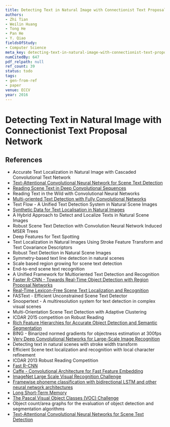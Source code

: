 ```yaml
---
title: Detecting Text in Natural Image with Connectionist Text Proposal Network
authors:
- Zhi Tian
- Weilin Huang
- Tong He
- Pan He
- Y. Qiao
fieldsOfStudy:
- Computer Science
meta_key: detecting-text-in-natural-image-with-connectionist-text-proposal-network
numCitedBy: 647
pdf_relpath: null
ref_count: 39
status: todo
tags:
- gen-from-ref
- paper
venue: ECCV
year: 2016
---
```


# Detecting Text in Natural Image with Connectionist Text Proposal Network

## References

- Accurate Text Localization in Natural Image with Cascaded Convolutional Text Network
- [Text-Attentional Convolutional Neural Network for Scene Text Detection](./text-attentional-convolutional-neural-network-for-scene-text-detection.md)
- [Reading Scene Text in Deep Convolutional Sequences](./reading-scene-text-in-deep-convolutional-sequences.md)
- Reading Text in the Wild with Convolutional Neural Networks
- [Multi-oriented Text Detection with Fully Convolutional Networks](./multi-oriented-text-detection-with-fully-convolutional-networks.md)
- Text Flow - A Unified Text Detection System in Natural Scene Images
- [Synthetic Data for Text Localisation in Natural Images](./synthetic-data-for-text-localisation-in-natural-images.md)
- A Hybrid Approach to Detect and Localize Texts in Natural Scene Images
- Robust Scene Text Detection with Convolution Neural Network Induced MSER Trees
- Deep Features for Text Spotting
- Text Localization in Natural Images Using Stroke Feature Transform and Text Covariance Descriptors
- Robust Text Detection in Natural Scene Images
- Symmetry-based text line detection in natural scenes
- Scale based region growing for scene text detection
- End-to-end scene text recognition
- A Unified Framework for Multioriented Text Detection and Recognition
- [Faster R-CNN - Towards Real-Time Object Detection with Region Proposal Networks](./faster-r-cnn-towards-real-time-object-detection-with-region-proposal-networks.md)
- [Real-Time Lexicon-Free Scene Text Localization and Recognition](./real-time-lexicon-free-scene-text-localization-and-recognition.md)
- FASText - Efficient Unconstrained Scene Text Detector
- Snoopertext - A multiresolution system for text detection in complex visual scenes
- Multi-Orientation Scene Text Detection with Adaptive Clustering
- ICDAR 2015 competition on Robust Reading
- [Rich Feature Hierarchies for Accurate Object Detection and Semantic Segmentation](./rich-feature-hierarchies-for-accurate-object-detection-and-semantic-segmentation.md)
- BING - Binarized normed gradients for objectness estimation at 300fps
- [Very Deep Convolutional Networks for Large-Scale Image Recognition](./very-deep-convolutional-networks-for-large-scale-image-recognition.md)
- Detecting text in natural scenes with stroke width transform
- Efficient Scene text localization and recognition with local character refinement
- ICDAR 2013 Robust Reading Competition
- [Fast R-CNN](./fast-r-cnn.md)
- [Caffe - Convolutional Architecture for Fast Feature Embedding](./caffe-convolutional-architecture-for-fast-feature-embedding.md)
- [ImageNet Large Scale Visual Recognition Challenge](./imagenet-large-scale-visual-recognition-challenge.md)
- [Framewise phoneme classification with bidirectional LSTM and other neural network architectures](./framewise-phoneme-classification-with-bidirectional-lstm-and-other-neural-network-architectures.md)
- [Long Short-Term Memory](./long-short-term-memory.md)
- [The Pascal Visual Object Classes (VOC) Challenge](./the-pascal-visual-object-classes-voc-challenge.md)
- Object count/area graphs for the evaluation of object detection and segmentation algorithms
- [Text-Attentional Convolutional Neural Networks for Scene Text Detection](./text-attentional-convolutional-neural-networks-for-scene-text-detection.md)
